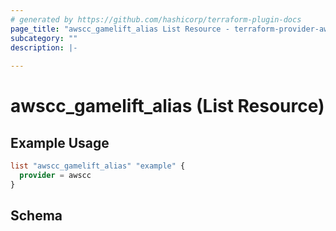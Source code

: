 ```yaml
---
# generated by https://github.com/hashicorp/terraform-plugin-docs
page_title: "awscc_gamelift_alias List Resource - terraform-provider-awscc"
subcategory: ""
description: |-
  
---
```


# awscc_gamelift_alias (List Resource)



## Example Usage

```terraform
list "awscc_gamelift_alias" "example" {
  provider = awscc
}
```

<!-- schema generated by tfplugindocs -->
## Schema
